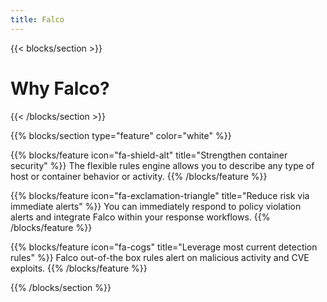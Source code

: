 ```yaml
---
title: Falco
---
```


{{< blocks/section >}}
<div class="col">
<h1 class="text-center">Why Falco?</h1>
</div>

{{< /blocks/section >}}



{{% blocks/section type="feature" color="white" %}}

{{% blocks/feature icon="fa-shield-alt" title="Strengthen container security" %}}
The flexible rules engine allows you to describe any type of host or container behavior or activity.
{{% /blocks/feature %}}

{{% blocks/feature icon="fa-exclamation-triangle" title="Reduce risk via immediate alerts" %}}
You can immediately respond to policy violation alerts and integrate Falco within your response workflows.
{{% /blocks/feature %}}

{{% blocks/feature icon="fa-cogs" title="Leverage most current detection rules" %}}
Falco out-of-the box rules alert on malicious activity and CVE exploits.
{{% /blocks/feature %}}


{{% /blocks/section %}}
